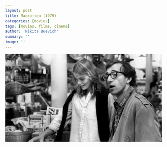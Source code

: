 ```yaml
---
layout: post
title: Манхэттен (1979)
categories: [movies]
tags: [movies, films, cinema]
author: 'Nikita Buevich'
summary: ''
image: ''
---
```


<img class="poster" src="/static/blog/posters/manhattan.jpg" alt="Manhattan (1979)">
